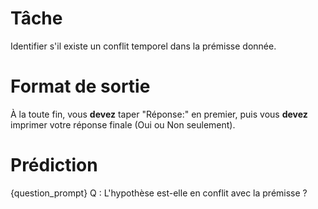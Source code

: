 # Tâche
Identifier s'il existe un conflit temporel dans la prémisse donnée.

# Format de sortie
À la toute fin, vous **devez** taper "Réponse:" en premier, puis vous **devez** imprimer votre réponse finale (Oui ou Non seulement).

# Prédiction
{question_prompt}
Q : L'hypothèse est-elle en conflit avec la prémisse ?